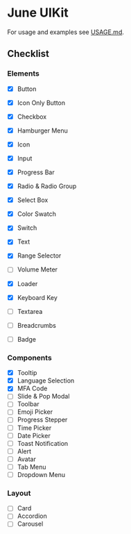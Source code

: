# June UIKit

For usage and examples see [USAGE.md](USAGE.md).

## Checklist

### Elements

- [x] Button
- [x] Icon Only Button
- [x] Checkbox
- [x] Hamburger Menu
- [x] Icon
- [x] Input
- [x] Progress Bar
- [x] Radio & Radio Group
- [x] Select Box
- [x] Color Swatch
- [x] Switch
- [x] Text
- [x] Range Selector
- [ ] Volume Meter
- [x] Loader
- [x] Keyboard Key
- [ ] Textarea
- [ ] Breadcrumbs
- [ ] Badge
  

### Components

- [x] Tooltip
- [x] Language Selection
- [x] MFA Code
- [ ] Slide & Pop Modal
- [ ] Toolbar
- [ ] Emoji Picker
- [ ] Progress Stepper
- [ ] Time Picker
- [ ] Date Picker
- [ ] Toast Notification
- [ ] Alert
- [ ] Avatar
- [ ] Tab Menu
- [ ] Dropdown Menu

### Layout

- [ ] Card
- [ ] Accordion
- [ ] Carousel 